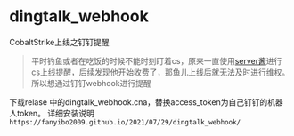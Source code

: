 # dingtalk_webhook
CobaltStrike上线之钉钉提醒
> 平时钓鱼或者在吃饭的时候不能时刻盯着cs，原来一直使用[server酱](https://sct.ftqq.com/sendkey)进行cs上线提醒，后续发现他开始收费了，那鱼儿上线后就无法及时进行维权。所以想通过钉钉webhook进行提醒


下载relase 中的dingtalk_webhook.cna，替换access_token为自己钉钉的机器人token。
详细安装说明```https://fanyibo2009.github.io/2021/07/29/dingtalk_webhook/```
